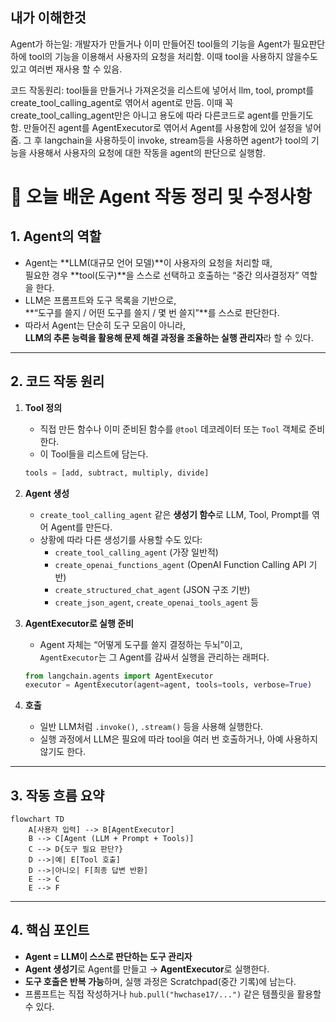 ## 내가 이해한것

Agent가 하는일: 개발자가 만들거나 이미 만들어진 tool들의 기능을 Agent가 필요판단하에 tool의 기능을 이용해서 사용자의 요청을 처리함. 이때 tool을 사용하지 않을수도 있고 여러번 재사용 할 수 있음.

코드 작동원리: tool들을 만들거나 가져온것을 리스트에 넣어서 llm, tool, prompt를 create_tool_calling_agent로 엮어서 agent로 만듬. 이때 꼭 create_tool_calling_agent만은 아니고 용도에 따라 다른코드로 agent를 만들기도 함. 만들어진 agent를 AgentExecutor로 엮어서 Agent를 사용함에 있어 설정을 넣어줌. 그 후 langchain을 사용하듯이 invoke, stream등을 사용하면 agent가 tool의 기능을 사용해서 사용자의 요청에 대한 작동을 agent의 판단으로 실행함.

# 📄 오늘 배운 Agent 작동 정리 및 수정사항

## 1. Agent의 역할
- Agent는 **LLM(대규모 언어 모델)**이 사용자의 요청을 처리할 때,  
  필요한 경우 **tool(도구)**을 스스로 선택하고 호출하는 “중간 의사결정자” 역할을 한다.
- LLM은 프롬프트와 도구 목록을 기반으로,  
  **“도구를 쓸지 / 어떤 도구를 쓸지 / 몇 번 쓸지”**를 스스로 판단한다.
- 따라서 Agent는 단순히 도구 모음이 아니라,  
  **LLM의 추론 능력을 활용해 문제 해결 과정을 조율하는 실행 관리자**라 할 수 있다.

---

## 2. 코드 작동 원리
1. **Tool 정의**
   - 직접 만든 함수나 이미 준비된 함수를 `@tool` 데코레이터 또는 `Tool` 객체로 준비한다.
   - 이 Tool들을 리스트에 담는다.  
   ```python
   tools = [add, subtract, multiply, divide]
   ```

2. **Agent 생성**
   - `create_tool_calling_agent` 같은 **생성기 함수**로 LLM, Tool, Prompt를 엮어 Agent를 만든다.
   - 상황에 따라 다른 생성기를 사용할 수도 있다:
     - `create_tool_calling_agent` (가장 일반적)
     - `create_openai_functions_agent` (OpenAI Function Calling API 기반)
     - `create_structured_chat_agent` (JSON 구조 기반)
     - `create_json_agent`, `create_openai_tools_agent` 등

3. **AgentExecutor로 실행 준비**
   - Agent 자체는 “어떻게 도구를 쓸지 결정하는 두뇌”이고,  
     `AgentExecutor`는 그 Agent를 감싸서 실행을 관리하는 래퍼다.
   ```python
   from langchain.agents import AgentExecutor
   executor = AgentExecutor(agent=agent, tools=tools, verbose=True)
   ```

4. **호출**
   - 일반 LLM처럼 `.invoke()`, `.stream()` 등을 사용해 실행한다.
   - 실행 과정에서 LLM은 필요에 따라 tool을 여러 번 호출하거나, 아예 사용하지 않기도 한다.

---

## 3. 작동 흐름 요약

```mermaid
flowchart TD
    A[사용자 입력] --> B[AgentExecutor]
    B --> C[Agent (LLM + Prompt + Tools)]
    C --> D{도구 필요 판단?}
    D -->|예| E[Tool 호출]
    D -->|아니오| F[최종 답변 반환]
    E --> C
    E --> F
```

---

## 4. 핵심 포인트
- **Agent = LLM이 스스로 판단하는 도구 관리자**  
- **Agent 생성기**로 Agent를 만들고 → **AgentExecutor**로 실행한다.  
- **도구 호출은 반복 가능**하며, 실행 과정은 Scratchpad(중간 기록)에 남는다.  
- 프롬프트는 직접 작성하거나 `hub.pull("hwchase17/...")` 같은 템플릿을 활용할 수 있다.  
